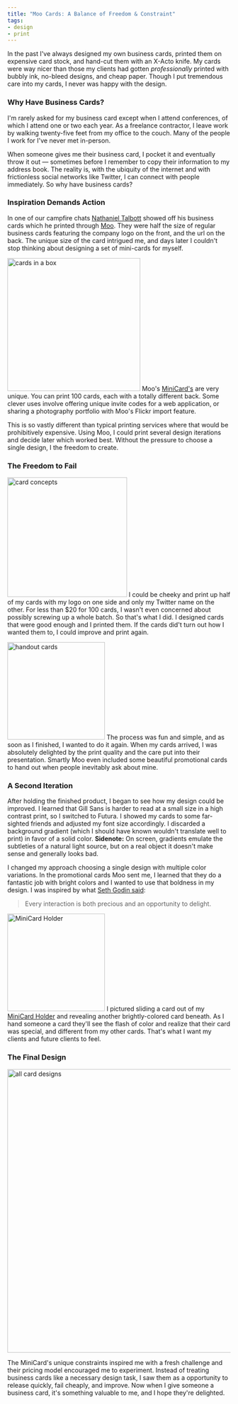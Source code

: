 ```yaml
---
title: "Moo Cards: A Balance of Freedom & Constraint"
tags:
- design
- print
---
```


In the past I've always designed my own business cards, printed them on expensive card stock, and hand-cut them with an X-Acto knife. My cards were way nicer than those my clients had gotten *professionally* printed with bubbly ink, no-bleed designs, and cheap paper. Though I put tremendous care into my cards, I never was happy with the design.

### Why Have Business Cards?
I'm rarely asked for my business card except when I attend conferences, of which I attend one or two each year. As a freelance contractor, I leave work by walking twenty-five feet from my office to the couch. Many of the
people I work for I've never met in-person.

When someone gives me their business card, I pocket it and eventually throw it out &mdash; sometimes before I remember to copy their information to my address book. The reality is, with the ubiquity of the internet and with frictionless social networks like Twitter, I can connect with people immediately. So why have business cards?

### Inspiration Demands Action
In one of our campfire chats [Nathaniel Talbott](http://twitter.com/NTalbott) showed off his business cards which he printed through [Moo](http://moo.com). They were half the size of regular business cards featuring the company logo on the front, and the url on the back. The unique size of the card intrigued me, and days later I couldn't stop thinking about designing a set of mini-cards for myself.

<img src="/content/blog/2010/cards/box.jpg" alt="cards in a box" width="300px" class="right"/> Moo's [MiniCard's](http://moo.com/products/minicards.php) are very unique. You can print 100 cards, each with a totally different back. Some clever uses involve offering unique invite codes for a web application, or sharing a photography portfolio with Moo's Flickr import feature.

This is so vastly different than typical printing services where that would be prohibitively expensive. Using Moo, I could print several design iterations and decide later which worked best. Without the pressure to choose a single design, I the freedom to create.

### The Freedom to Fail
<img src="/content/blog/2010/cards/concepts.jpg" alt="card concepts" width="270px" class="left"/> I could be cheeky and print up half of my cards with my logo on one side and only my Twitter name on the other. For less than $20 for 100 cards, I wasn't even concerned about possibly screwing up a whole batch. So that's what I did. I designed cards that were good enough and I printed them. If the cards did't turn out how I wanted them to, I could improve and print again.

<img src="/content/blog/2010/cards/handout.jpg" alt="handout cards" width="220px" class="right"/> The process was fun and simple, and as soon as I finished, I wanted to do it again. When my cards arrived, I was absolutely delighted by the print quality and the care put into their presentation. Smartly Moo even included some beautiful promotional cards to hand out when people inevitably ask about mine.

### A Second Iteration 
After holding the finished product, I began to see how my design could be improved. I learned that Gill Sans is harder to read at a small size in a high contrast print, so I switched to Futura. I showed my cards to some far-sighted friends and adjusted my font size accordingly. I discarded a background gradient (which I should have known wouldn't translate well to print) in favor of a solid color. **Sidenote:** On screen, gradients emulate the subtleties of a natural light source, but on a real object it doesn't make sense and generally looks bad.

I changed my approach choosing a single design with multiple color variations. In the promotional cards Moo sent me, I learned that they do a fantastic job with bright colors and I wanted to use that boldness in my design. I was inspired by what [Seth Godin said](http://sethgodin.typepad.com/seths_blog/2009/07/welcome-to-island-marketing.html):

> Every interaction is both precious and an opportunity to delight.

<img src="/content/blog/2010/cards/holder.jpg" alt="MiniCard Holder" width="220px" class="right"/> I pictured sliding a card out of my [MiniCard Holder](http://moo.com/products/accessories/holders/moo_minicard_holders) and revealing another brightly-colored card beneath. As I hand someone a card they'll see the flash of color and realize that their card was special, and different from my other cards. That's what I want my clients and future clients to feel.

### The Final Design

<img src="/content/blog/2010/cards/all.jpg" alt="all card designs" width="640px"/> 

The MiniCard's unique constraints inspired me with a fresh challenge and their pricing model encouraged me to experiment. Instead of treating business cards like a necessary design task, I saw them as a opportunity to release quickly, fail cheaply, and improve. Now when I give someone a business card, it's something valuable to me, and I hope they're delighted.